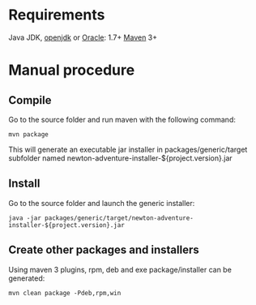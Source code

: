 Requirements
============

Java JDK, [openjdk](http://openjdk.java.net/) or [Oracle](http://java.com): 1.7+
[Maven](http://www.maven.org) 3+

Manual procedure
================

Compile
-------

Go to the source folder and run maven with the following command:

	mvn package

This will generate an executable jar installer in packages/generic/target subfolder named newton-adventure-installer-${project.version}.jar

Install
-------

Go to the source folder and launch the generic installer:

    java -jar packages/generic/target/newton-adventure-installer-${project.version}.jar

Create other packages and installers
------------------------------------

Using maven 3 plugins, rpm, deb and exe package/installer can be generated:

	mvn clean package -Pdeb,rpm,win
